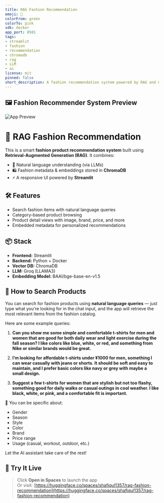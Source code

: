 ```yaml
---
title: RAG Fashion Recommendation
emoji: 👗
colorFrom: green
colorTo: pink
sdk: docker
app_port: 8501
tags:
- streamlit
- fashion
- recommendation
- chromadb
- rag
- LLM
- ai
license: mit
pinned: false
short_description: A fashion recommendation system powered by RAG and ChromaDB.
---
```


## 🖼️ Fashion Recommender System Preview

![App Preview](figure/thumbnail.png)


# 👗 RAG Fashion Recommendation

This is a smart **fashion product recommendation system** built using **Retrieval-Augmented Generation (RAG)**. It combines:

- 🧠 Natural language understanding (via LLMs)
- 🛍️ Fashion metadata & embeddings stored in **ChromaDB**
- ⚡ A responsive UI powered by **Streamlit**

## 🛠 Features

- Search fashion items with natural language queries
- Category-based product browsing
- Product detail views with image, brand, price, and more
- Embedded metadata for personalized recommendations

## 📦 Stack

- **Frontend:** Streamlit
- **Backend:** Python + Docker
- **Vector DB:** ChromaDB
- **LLM:** Groq (LLAMA3)
- **Embedding Model:** BAAI/bge-base-en-v1.5

## 🔎 How to Search Products

You can search for fashion products using **natural language queries** — just type what you're looking for in the chat input, and the app will retrieve the most relevant items from the fashion catalog.

Here are some example queries:

1. **Can you show me some simple and comfortable t-shirts for men and women that are good for both daily wear and light exercise during the fall season? I like colors like blue, white, or red, and something from Nike or similar brands would be great.**

2. **I’m looking for affordable t-shirts under ¥1000 for men, something I can wear casually with jeans or shorts. It should be soft and easy to maintain, and I prefer basic colors like navy or grey with maybe a small design.**

3. **Suggest a few t-shirts for women that are stylish but not too flashy, something good for daily walks or casual outings in cool weather. I like black, white, or pink, and a comfortable fit is important.**

🎯 You can be specific about:
- Gender
- Season
- Style
- Color
- Brand
- Price range
- Usage (casual, workout, outdoor, etc.)

Let the AI assistant take care of the rest!


## 🚀 Try It Live

> Click **Open in Spaces** to launch the app  
Or visit: [https://huggingface.co/spaces/shafiqul1357/rag-fashion-recommendation](https://huggingface.co/spaces/shafiqul1357/rag-fashion-recommendation)